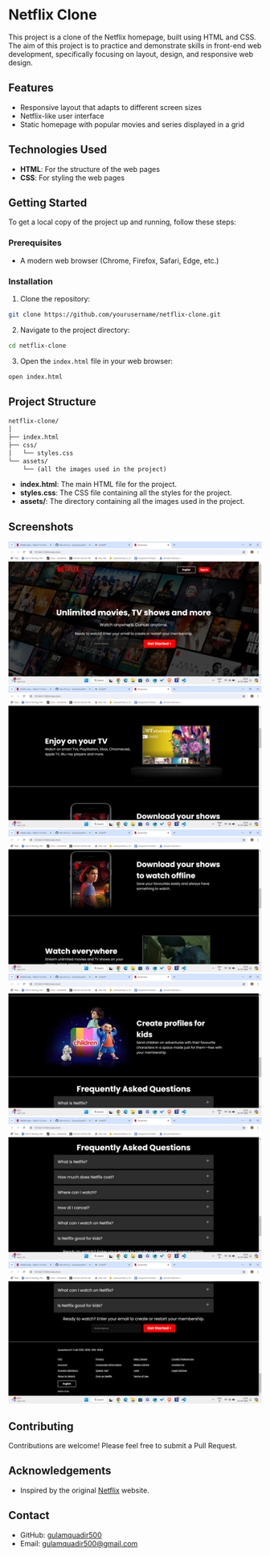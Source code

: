 
# Netflix Clone

This project is a clone of the Netflix homepage, built using HTML and CSS. The aim of this project is to practice and demonstrate skills in front-end web development, specifically focusing on layout, design, and responsive web design.

## Features

- Responsive layout that adapts to different screen sizes
- Netflix-like user interface
- Static homepage with popular movies and series displayed in a grid

## Technologies Used

- **HTML**: For the structure of the web pages
- **CSS**: For styling the web pages

## Getting Started

To get a local copy of the project up and running, follow these steps:

### Prerequisites

- A modern web browser (Chrome, Firefox, Safari, Edge, etc.)

### Installation

1. Clone the repository:

```bash
git clone https://github.com/yourusername/netflix-clone.git
```

2. Navigate to the project directory:

```bash
cd netflix-clone
```

3. Open the `index.html` file in your web browser:

```bash
open index.html
```

## Project Structure

```
netflix-clone/
│
├── index.html
├── css/
│   └── styles.css
└── assets/
    └── (all the images used in the project)
```

- **index.html**: The main HTML file for the project.
- **styles.css**: The CSS file containing all the styles for the project.
- **assets/**: The directory containing all the images used in the project.

## Screenshots

![Screenshot](images/1.png)
![Screenshot](images/2.png)
![Screenshot](images/3.png)
![Screenshot](images/4.png)
![Screenshot](images/5.png)
![Screenshot](images/6.png)

## Contributing

Contributions are welcome! Please feel free to submit a Pull Request.


## Acknowledgements

- Inspired by the original [Netflix](https://www.netflix.com) website.

## Contact

- GitHub: [gulamquadir500](https://github.com/gulamquadir500)
- Email: gulamquadir500@gmail.com
```
